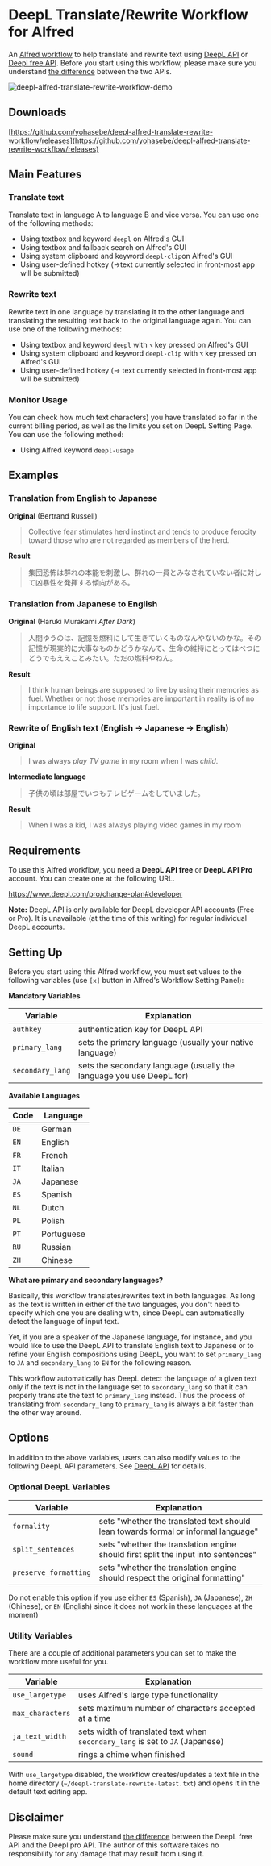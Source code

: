 # DeepL Translate/Rewrite Workflow for Alfred

An [Alfred workflow](https://www.alfredapp.com/workflows/) to help translate and rewrite text using [DeepL API](https://www.deepl.com/en/pro-api?cta=header-pro-api/) or [Deepl free API](https://www.deepl.com/en/pro-api?cta=header-pro-api/). Before you start using this workflow, please make sure you understand [the difference](https://support.deepl.com/hc/en-us/articles/360021183620-DeepL-API-Free-vs-DeepL-API-Pro) between the two APIs.

![deepl-alfred-translate-rewrite-workflow-demo](https://user-images.githubusercontent.com/18207/88474487-d6c16f80-cf61-11ea-87fd-2817c840f7d3.gif)

## Downloads

[https://github.com/yohasebe/deepl-alfred-translate-rewrite-workflow/releases](https://github.com/yohasebe/deepl-alfred-translate-rewrite-workflow/releases)

## Main Features

### Translate text

Translate text in language A to language B and vice versa. You can use one of the following methods:

* Using textbox and keyword `deepl` on Alfred's GUI
* Using textbox and fallback search on Alfred's GUI
* Using system clipboard and keyword `deepl-clip`on Alfred's GUI
* Using user-defined hotkey (→text currently selected in front-most app will be submitted)

### Rewrite text

Rewrite text in one language by translating it to the other language and translating the resulting text back to the original language again. You can use one of the following methods:

* Using textbox and keyword `deepl` with `⌥` key pressed on Alfred's GUI
* Using system clipboard and keyword `deepl-clip` with `⌥` key pressed on Alfred's GUI
* Using user-defined hotkey (→ text currently selected in front-most app will be submitted)

### Monitor Usage

You can check how much text characters) you have translated so far in the current billing period, as well as the limits you set on DeepL Setting Page. You can use the following method:

* Using Alfred keyword `deepl-usage`

## Examples

### Translation from English to Japanese

**Original** (Bertrand Russell)

> Collective fear stimulates herd instinct and tends to produce ferocity toward those who are not regarded as members of the herd.

**Result**

> 集団恐怖は群れの本能を刺激し、群れの一員とみなされていない者に対して凶暴性を発揮する傾向がある。


### Translation from Japanese to English

**Original** (Haruki Murakami *After Dark*)

> 人間ゆうのは、記憶を燃料にして生きていくものなんやないのかな。その記憶が現実的に大事なものかどうかなんて、生命の維持にとってはべつにどうでもええことみたい。ただの燃料やねん。 

**Result**

> I think human beings are supposed to live by using their memories as fuel. Whether or not those memories are important in reality is of no importance to life support. It's just fuel.

### Rewrite of English text (English → Japanese → English)

**Original**

> I was always _play_ _TV game_ in my room when I was _child_.

**Intermediate language**

> 子供の頃は部屋でいつもテレビゲームをしていました。

**Result**

> When I was a kid, I was always playing video games in my room



## Requirements

To use this Alfred workflow, you need a **DeepL API free** or **DeepL API Pro** account. You can create one at the following URL.


https://www.deepl.com/pro/change-plan#developer

**Note:** DeepL API is only available for DeepL developer API accounts (Free or Pro). It is unavailable (at the time of this writing) for regular individual DeepL accounts.

## Setting Up

Before you start using this Alfred workflow, you must set values to the following variables (use `[x]` button in Alfred's Workflow Setting Panel):

**Mandatory Variables**

| Variable       | Explanation                                                          |
| -------------- | -------------------------------------------------------------------- |
|`authkey`       | authentication key for DeepL API                                     |
|`primary_lang`  | sets the primary language (usually your native language)             |
|`secondary_lang`| sets the secondary language (usually the language you use DeepL for) |

**Available Languages**

| Code     | Language |
| -------- | -------- |
|`DE`      |German    |
|`EN`      |English   |
|`FR`      |French    |
|`IT`      |Italian   |
|`JA`      |Japanese  |
|`ES`      |Spanish   |
|`NL`      |Dutch     |
|`PL`      |Polish    |
|`PT`      |Portuguese|
|`RU`      |Russian   |
|`ZH`      |Chinese   |

**What are primary and secondary languages?**

Basically, this workflow translates/rewrites text in both languages. As long as the text is written in either of the two languages, you don't need to specify which one you are dealing with, since DeepL can automatically detect the language of input text.

Yet, if you are a speaker of the Japanese language, for instance, and you would like to use the DeepL API to translate English text to Japanese or to refine your English compositions using DeepL, you want to set `primary_lang` to `JA` and `secondary_lang` to `EN` for the following reason.

This workflow automatically has DeepL detect the language of a given text only if the text is not in the language set to `secondary_lang` so that it can properly translate the text to `primary_lang` instead. Thus the process of translating from `secondary_lang` to `primary_lang` is always a bit faster than the other way around.

## Options

In addition to the above variables, users can also modify values to the following DeepL API parameters. See [DeepL API](https://www.deepl.com/docs-api) for details.

### Optional DeepL Variables

| Variable            | Explanation                                                                       |
| ------------------- | ----------------------------------------------------------------------------------|
|`formality`          |sets "whether the translated text should lean towards formal or informal  language"|
|`split_sentences`    |sets "whether the translation engine should first split the input into sentences"  |
|`preserve_formatting`|sets "whether the translation engine should respect the original formatting"       |

Do not enable this option if you use either `ES` (Spanish), `JA` (Japanese), `ZH` (Chinese), or `EN` (English) since it does not work in these languages at the moment)

### Utility Variables

There are a couple of additional parameters you can set to make the workflow more useful for you.


| Variable            | Explanation                                                                       |
| ------------------- | ----------------------------------------------------------------------------------|
|`use_largetype`      |uses Alfred's large type functionality
|`max_characters`     |sets maximum number of characters accepted at a time
|`ja_text_width`      |sets width of translated text when `secondary_lang` is set to `JA` (Japanese)
|`sound`              | rings a chime when finished

With `use_largetype` disabled, the workflow creates/updates a text file in the home directory (`~/deepl-translate-rewrite-latest.txt`) and opens it in the default text editing app.

## Disclaimer

Please make sure you understand [the difference](https://support.deepl.com/hc/en-us/articles/360021183620-DeepL-API-Free-vs-DeepL-API-Pro) between the DeepL free API and the Deepl pro API. The author of this software takes no responsibility for any damage that may result from using it. 
